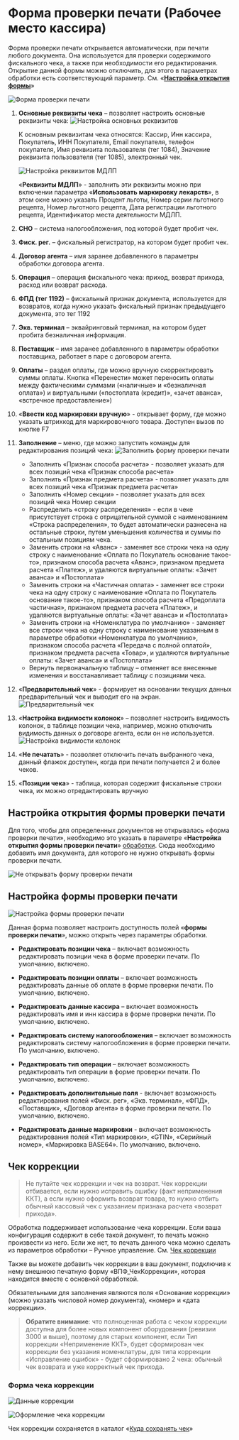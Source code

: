 # Форма проверки печати (Рабочее место кассира) #

Форма проверки печати открывается автоматически, при печати любого документа. Она используется для проверки содержимого фискального чека, а также при необходимости его редактирования. Открытие данной формы можно отключить, для этого в параметрах обработки есть соответствующий параметр. См. «**[Настройка открытия формы](#_Настройка_открытия_формы)**»

![Форма проверки печати](media/887d2cf716fc9e12b87747d4f4bff579.png)

1. **Основные реквизиты чека** – позволяет настроить основные реквизиты чека:
   ![Настройка основных реквизитов](media/873e2bd0b606c2a613e7a79fca5f634a.png)

   К основным реквизитам чека относятся: Кассир, Инн кассира, Покупатель, ИНН Покупателя, Email покупателя, телефон покупателя, Имя реквизита пользователя (тег 1084), Значение реквизита пользователя (тег 1085), электронный чек.

   ![Настройка реквизитов МДЛП](media/ae67babbef7c0e9d10ebc7a8d36ec86f.png)

   «**Реквизиты МДЛП**» - заполнить эти реквизиты можно при включении параметра «**Использовать маркировку лекарств**», в этом окне можно указать Процент льготы, Номер серии льготного рецепта, Номер льготного рецепта, Дата регистрации льготного рецепта, Идентификатор места деятельности МДЛП.

1. **СНО** – система налогообложения, под которой будет пробит чек.
1. **Фиск. рег.** – фискальный регистратор, на котором будет пробит чек.
1. **Договор агента** – имя заранее добавленного в параметры обработки договора агента.
1. **Операция** – операция фискального чека: приход, возврат прихода, расход или возврат расхода.
1. **ФПД (тег 1192)** – фискальный признак документа, используется для возвратов, когда нужно указать фискальный признак предыдущего документа, это тег 1192
1. **Экв. терминал** – эквайринговый терминал, на котором будет пробита безналичная информация.
1. **Поставщик** – имя заранее добавленного в параметры обработки поставщика, работает в паре с договором агента.
1. **Оплаты** – раздел оплаты, где можно вручную скорректировать суммы оплаты. Кнопка «Перенести» может переносить оплаты между фактическими суммами («наличные» и «безналичная оплата») и виртуальными («постоплата (кредит)», «зачет аванса», «встречное предоставление»)
1. «**Ввести код маркировки вручную**» - открывает форму, где можно указать штрихкод для маркировочного товара. Доступен вызов по кнопке F7
1. **Заполнение** – меню, где можно запустить команды для редактирования позиций чека: ![Заполнить форму проверки печати](media/0e5a7a90b633e3efde1c95d276f9e9d6.png)

   - Заполнить «Признак способа расчета» - позволяет указать для всех позиций чека «Признак способа расчета»
   - Заполнить «Признак предмета расчета» - позволяет указать для всех позиций чека «Признак предмета расчета»
   - Заполнить «Номер секции» - позволяет указать для всех позиций чека Номер секции
   - Распределить «строку распределения» - если в чеке присутствует строка с отрицательной суммой с наименованием «Строка распределения», то будет автоматически разнесена на остальные строки, путем уменьшения количества и суммы по остальным позициям чека.
   - Заменить строки на «Аванс» - заменяет все строки чека на одну строку с наименование «Оплата по Покупатель основание такое-то», признаком способа расчета «Аванс», признаком предмета расчета «Платеж», и удаляются виртуальные оплаты: «Зачет аванса» и «Постоплата»
   - Заменить строки на «Частичная оплата» - заменяет все строки чека на одну строку с наименование «Оплата по Покупатель основание такое-то», признаком способа расчета «Предоплата частичная», признаком предмета расчета «Платеж», и удаляются виртуальные оплаты: «Зачет аванса» и «Постоплата»
   - Заменить строки на «Номенклатура по умолчанию» - заменяет все строки чека на одну строку с наименование указанным в параметре обработки «Номенклатура по умолчанию», признаком способа расчета «Передача с полной оплатой», признаком предмета расчета «Товар», и удаляются виртуальные оплаты: «Зачет аванса» и «Постоплата»
   - Вернуть первоначальную таблицу – отменяет все внесенные изменения и восстанавливает таблицу с позициями чека.

1. «**Предварительный чек**» - формирует на основании текущих данных предварительный чек и выводит его на экран. ![Предварительный чек](media/4f5a13860e9cacf6792c6227e165c304.png)

1. «**Настройка видимости колонок**» – позволяет настроить видимость колонок, в таблице позиции чека, например, можно отключить видимость данных о договоре агента, если он не используется. ![Настройка видимости колонок](media/ca982fc551b3f4f0e701d5ac06b35e96.png)

1. «**Не печатать**» - позволяет отключить печать выбранного чека, данный флажок доступен, когда при печати получается 2 и более чеков.

1. «**Позиции чека**» - таблица, которая содержит фискальные строки чека, их можно отредактировать вручную

## Настройка открытия формы проверки печати ##

Для того, чтобы для определенных документов не открывалась «форма проверки печати», необходимо это указать в параметре «**Настройка открытия формы проверки печати**» [обработки](#НастройкаОткрытияФорм). Сюда необходимо добавить имя документа, для которого не нужно открывать формы проверки печати.

![Не открывать форму проверки печати](media/b493fcdcd5ff3697ac3e82aa27fdfc5f.png)

## Настройка формы проверки печати ##

![Настройка формы проверки печати](media/1632c4df58924a8a9e690bab96491942.png)

Данная форма позволяет настроить доступность полей «**формы проверки печати**», можно открыть через параметры обработки.

- **Редактировать позиции чека** – включает возможность редактировать позиции чека в форме проверки печати. По умолчанию, включено.

- **Редактировать позиции оплаты** – включает возможность редактировать данные об оплате в форме проверки печати. По умолчанию, включено.

- **Редактировать данные кассира** – включает возможность редактировать имя и инн кассира в форме проверки печати. По умолчанию, включено.

- **Редактировать систему налогообложения** – включает возможность редактировать систему налогообложения в форме проверки печати. По умолчанию, включено.

- **Редактировать тип операции** – включает возможность редактировать тип операции в форме проверки печати. По умолчанию, включено.

- **Редактировать дополнительные поля** - включает возможность редактирования полей «Фиск. рег», «Экв. терминал», «ФПД», «Поставщик», «Договор агента» в форме проверки печати. По умолчанию, включено.

- **Редактировать данные маркировки** - включает возможность редактирования полей «Тип маркировки», «GTIN», «Серийный номер», «Маркировка BASE64». По умолчанию, включено.

## Чек коррекции ##

>Не путайте чек коррекции и чек на возврат. Чек коррекции отбивается, если нужно исправить ошибку (факт неприменения ККТ), а если нужно оформить возврат товара, то нужно отбить обычный кассовый чек с указанием признака расчета «возврат прихода».

Обработка поддерживает использование чека коррекции. Если ваша конфигурация содержит в себе такой документ, то печать можно произвести из него. Если же нет, то печать данного чека можно сделать из параметров обработки – Ручное управление. См. [Чек коррекции](#ЧекКоррекции)

Также вы можете добавить чек коррекции в ваш документ, подключив к нему внешнюю печатную форму «ВПФ_ЧекКоррекции», которая находится вместе с основной обработкой.

Обязательными для заполнения являются поля «Основание коррекции» (можно указать числовой номер документа), «номер» и «дата коррекции».

>**Обратите внимание**: что полноценная работа с чеком коррекции доступна для более новых компонент оборудования (ревизии 3000 и выше), поэтому для старых компонент, если Тип коррекции «Неприменение ККТ», будет сформирован чек коррекции без указания номенклатуры, для типа коррекции «Исправление ошибок» - будет сформировано 2 чека: обычный чек возврата и уже корректный чек прихода.

### Форма чека коррекции ###

![Данные коррекции](media/b6270d2dc9de77b5c4976491cd9ffa69.png)

![Оформление чека коррекции](media/da382a1d68be2601c358a71f6b2b712d.png)

Чек коррекции сохраняется в каталог «[Куда сохранять чек](#КудаСохранятьЧек)»
